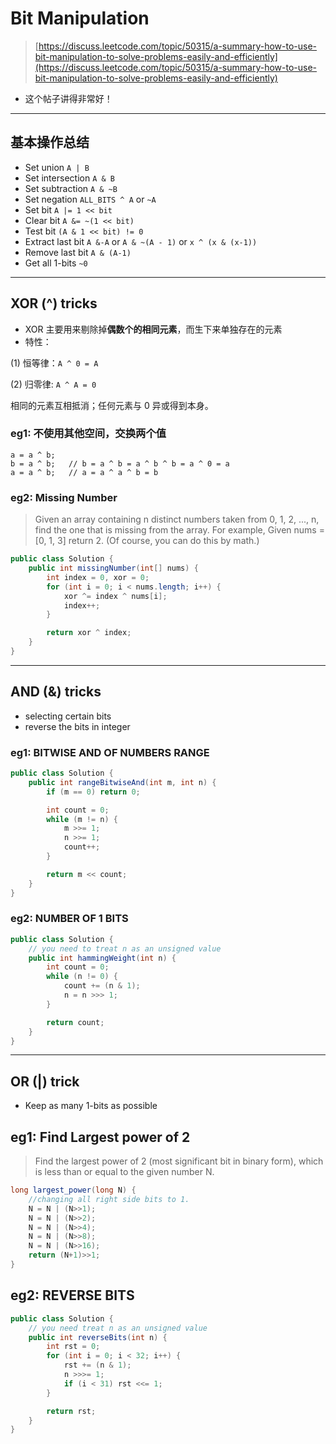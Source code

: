 # Bit Manipulation

> [https://discuss.leetcode.com/topic/50315/a-summary-how-to-use-bit-manipulation-to-solve-problems-easily-and-efficiently](https://discuss.leetcode.com/topic/50315/a-summary-how-to-use-bit-manipulation-to-solve-problems-easily-and-efficiently)

* 这个帖子讲得非常好！

---------

## 基本操作总结

* Set union `A | B`
* Set intersection `A & B`
* Set subtraction `A & ~B`
* Set negation `ALL_BITS ^ A` or `~A`
* Set bit `A |= 1 << bit`
* Clear bit `A &= ~(1 << bit)`
* Test bit `(A & 1 << bit) != 0`
* Extract last bit `A &-A` or `A & ~(A - 1)` or `x ^ (x & (x-1))`
* Remove last bit `A & (A-1)`
* Get all 1-bits `~0`











--------

## XOR \(^\) tricks

* XOR 主要用来剔除掉**偶数个的相同元素**，而生下来单独存在的元素
* 特性： 

\(1\) 恒等律：`A ^ 0 = A`

\(2\) 归零律:  `A ^ A = 0`

相同的元素互相抵消；任何元素与 0 异或得到本身。

### eg1: 不使用其他空间，交换两个值

```
a = a ^ b;    
b = a ^ b;   // b = a ^ b = a ^ b ^ b = a ^ 0 = a
a = a ^ b;   // a = a ^ a ^ b = b
```

### eg2: Missing Number

> Given an array containing n distinct numbers taken from 0, 1, 2, ..., n, find the one that is missing from the array. For example, Given nums = \[0, 1, 3\] return 2. \(Of course, you can do this by math.\)

```java
public class Solution {
    public int missingNumber(int[] nums) {
        int index = 0, xor = 0;
        for (int i = 0; i < nums.length; i++) {
            xor ^= index ^ nums[i];
            index++;
        }

        return xor ^ index;
    }
}
```

---

## AND \(&\) tricks

* selecting certain bits
* reverse the bits in integer

### eg1: BITWISE AND OF NUMBERS RANGE

```java
public class Solution {
    public int rangeBitwiseAnd(int m, int n) {
        if (m == 0) return 0;

        int count = 0;
        while (m != n) {
            m >>= 1;
            n >>= 1;
            count++;
        }

        return m << count;
    }
}
```

### eg2: NUMBER OF 1 BITS

```java
public class Solution {
    // you need to treat n as an unsigned value
    public int hammingWeight(int n) {
        int count = 0;
        while (n != 0) {
            count += (n & 1);
            n = n >>> 1;
        }

        return count;
    }
}
```

---

## OR \(\|\) trick

* Keep as many 1-bits as possible

## eg1: Find Largest power of 2

> Find the largest power of 2 \(most significant bit in binary form\), which is less than or equal to the given number N.

```java
long largest_power(long N) {
    //changing all right side bits to 1.
    N = N | (N>>1);
    N = N | (N>>2);
    N = N | (N>>4);
    N = N | (N>>8);
    N = N | (N>>16);
    return (N+1)>>1;
}
```

## eg2: REVERSE BITS

```java
public class Solution {
    // you need treat n as an unsigned value
    public int reverseBits(int n) {
        int rst = 0;
        for (int i = 0; i < 32; i++) {
            rst += (n & 1);
            n >>>= 1;
            if (i < 31) rst <<= 1;
        }

        return rst;
    }
}
```



